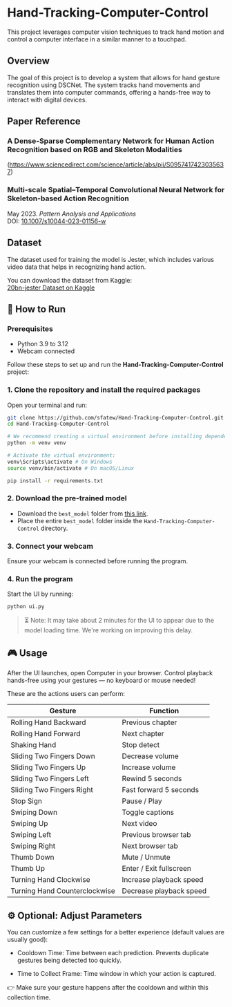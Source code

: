 # Hand-Tracking-Computer-Control

This project leverages computer vision techniques to track hand motion and control a computer interface in a similar manner to a touchpad.

## Overview

The goal of this project is to develop a system that allows for hand gesture recognition using DSCNet. The system tracks hand movements and translates them into computer commands, offering a hands-free way to interact with digital devices.

## Paper Reference

### A Dense-Sparse Complementary Network for Human Action Recognition based on RGB and Skeleton Modalities
(https://www.sciencedirect.com/science/article/abs/pii/S0957417423035637)

### Multi-scale Spatial–Temporal Convolutional Neural Network for Skeleton-based Action Recognition  
May 2023. *Pattern Analysis and Applications*<br>
DOI: [10.1007/s10044-023-01156-w](https://doi.org/10.1007/s10044-023-01156-w)

## Dataset

The dataset used for training the model is Jester, which includes various video data that helps in recognizing hand action.
 
You can download the dataset from Kaggle:  
[20bn-jester Dataset on Kaggle](https://www.kaggle.com/datasets/toxicmender/20bn-jester)

## 🚀 How to Run

### Prerequisites
- Python 3.9 to 3.12
- Webcam connected

Follow these steps to set up and run the **Hand-Tracking-Computer-Control** project:

### 1. **Clone the repository and install the required packages**  
Open your terminal and run:
```bash
git clone https://github.com/sfatew/Hand-Tracking-Computer-Control.git
cd Hand-Tracking-Computer-Control

# We recommend creating a virtual environment before installing dependencies.
python -m venv venv

# Activate the virtual environment:
venv\Scripts\activate # On Windows
source venv/bin/activate # On macOS/Linux

pip install -r requirements.txt
```

### 2. Download the pre-trained model

- Download the `best_model` folder from [this link](https://drive.google.com/file/d/12gNNiUO1jzPNQfqIZ_4mgXttaTYKpfp2/view?usp=sharing).
- Place the entire `best_model` folder inside the `Hand-Tracking-Computer-Control` directory.

### 3. Connect your webcam
Ensure your webcam is connected before running the program.

### 4. Run the program
Start the UI by running:

```bash
python ui.py
```


> ⏳ Note: It may take about 2 minutes for the UI to appear due to the model loading time. We're working on improving this delay.

## 🎮 Usage
After the UI launches, open Computer in your browser. Control playback hands-free using your gestures — no keyboard or mouse needed!

These are the actions users can perform:

| Gesture                        | Function                        |
|-------------------------------|----------------------------------|
| Rolling Hand Backward         | Previous chapter                 |
| Rolling Hand Forward          | Next chapter                     |
| Shaking Hand                  | Stop detect                      |
| Sliding Two Fingers Down      | Decrease volume                  |
| Sliding Two Fingers Up        | Increase volume                  |
| Sliding Two Fingers Left      | Rewind 5 seconds                 |
| Sliding Two Fingers Right     | Fast forward 5 seconds           |
| Stop Sign                     | Pause / Play                     |
| Swiping Down                  | Toggle captions                  |
| Swiping Up                    | Next video                       |
| Swiping Left                  | Previous browser tab             |
| Swiping Right                 | Next browser tab                 |
| Thumb Down                    | Mute / Unmute                    |
| Thumb Up                      | Enter / Exit fullscreen          |
| Turning Hand Clockwise        | Increase playback speed          |
| Turning Hand Counterclockwise| Decrease playback speed          |

## ⚙️ Optional: Adjust Parameters
You can customize a few settings for a better experience (default values are usually good):

- Cooldown Time: Time between each prediction. Prevents duplicate gestures being detected too quickly.

- Time to Collect Frame: Time window in which your action is captured.

👉 Make sure your gesture happens after the cooldown and within this collection time.

